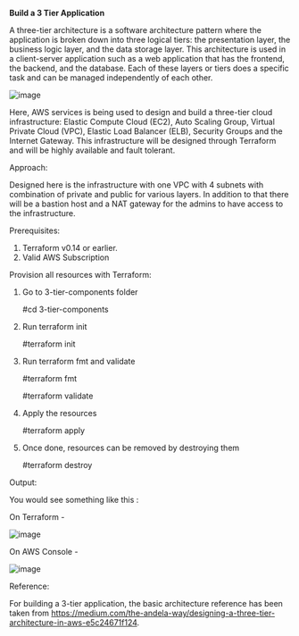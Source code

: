 ******Build a 3 Tier Application******

A three-tier architecture is a software architecture pattern where the application is broken down into three logical tiers: the presentation layer, the business logic layer, and the data storage layer. This architecture is used in a client-server application such as a web application that has the frontend, the backend, and the database. Each of these layers or tiers does a specific task and can be managed independently of each other.

![image](https://user-images.githubusercontent.com/81134005/122927297-5e884780-d386-11eb-80db-88e4bca85017.png)

Here, AWS services is being used to design and build a three-tier cloud infrastructure: Elastic Compute Cloud (EC2), Auto Scaling Group, Virtual Private Cloud (VPC), Elastic Load Balancer (ELB), Security Groups and the Internet Gateway. This infrastructure will be designed through Terraform and will be highly available and fault tolerant.

Approach:

Designed here is the infrastructure with one VPC with 4 subnets with combination of private and public for various layers. In addition to that there will be a bastion host and a NAT gateway for the admins to have access to the infrastructure.

Prerequisites:

1. Terraform v0.14 or earlier.
2. Valid AWS Subscription


Provision all resources with Terraform:

1. Go to 3-tier-components folder

   #cd 3-tier-components

2. Run terraform init

   #terraform init

3. Run terraform fmt and validate

   #terraform fmt 
   
   #terraform validate

4. Apply the resources

   #terraform apply

5. Once done, resources can be removed by destroying them

   #terraform destroy



Output:

You would see something like this :


On Terraform -

![image](https://user-images.githubusercontent.com/81134005/122927441-82e42400-d386-11eb-99bb-8349c80ecf78.png)


On AWS Console -

![image](https://user-images.githubusercontent.com/81134005/122927464-89729b80-d386-11eb-917c-1a9f3332248c.png)



Reference:

For building a 3-tier application, the basic architecture reference has been taken from https://medium.com/the-andela-way/designing-a-three-tier-architecture-in-aws-e5c24671f124.
